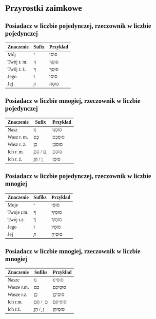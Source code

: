 <div style="font-family: 'Times New Roman', Times, serif;">

# Przyrostki zaimkowe 

## Posiadacz w liczbie pojedynczej, rzeczownik w liczbie pojedynczej

| **Znaczenie** | **Sufix** | **Przykład** |
| ------------- | --------- | ------------ |
| Mój           | יִ         | סוּסִי         |
| Twój r. m.    | ךָ         | סוּסְךָ         |
| Twój r. ż.    | ךְ         | סוּסֵךְ         |
| Jego          | וֹ         | סוּסוֹ         |
| Jej           | ָהּ         | סוּסָהּ         |

## Posiadacz w liczbie mnogiej, rzeczownik w liczbie pojedynczej

| **Znaczenie** | **Sufix**  | **Przykład** |
| ------------- | ---------- | ------------ |
| Nasz          | נוּ         | סוּסֵנוּ        |
| Wasz r. m.    | כֶם         | סוּסְכֶם        |
| Wasz r. ż.    | כֶן         | סוּסְכֶן        |
| Ich r. m.     | ָָם  /  הֶם ָ | סוּסָם         |
| Ich r. ż.     | ָן / הֶן ָ   | סוּסָן         |

## Posiadacz w liczbie pojedynczej, rzeczownik w liczbie mnogiej

| **Znaczenie** | **Sufiks** | **Przykład** |
|---------------|-----------|--------------|
| Moje          | י         | סוּסַי       |
| Twoje r.m.    | ךָ        | סוּסֶיךָ     |
| Twój r.ż.     | ךְ        | סוּסַיִךְ     |
| Jego          | וֹ        | סוּסָיו      |
| Jej           | ָהּ       | סוּסֶיהָ      |

## Posiadacz w liczbie mnogiej, rzeczownik w liczbie mnogiej

| **Znaczenie** | **Sufiks**    | **Przykład**   |
|---------------|---------------|----------------|
| Nasze         | נוּ           | סוּסֵינוּ       |
| Wasze r.m.    | כֶם          | סוּסֵיכֶם       |
| Wasze r.ż.    | כֶן          | סוּסֵיכֶן       |
| Ich r.m.      | ָם ָ / הֶם      | סוּסֵיהֶם       |
| Ich r.ż.      | ָן ָ / הֶן      | סוּסֵיהֶן       |